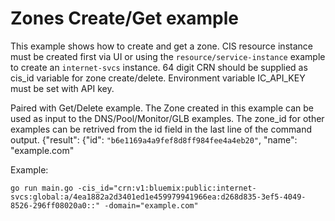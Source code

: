 # Zones Create/Get example

This example shows how to create and get a zone. CIS resource instance must be created first via UI or using the `resource/service-instance` example to create an `internet-svcs` instance. 64 digit CRN should be supplied as cis_id variable for zone create/delete. Environment variable IC_API_KEY must be set with API key. 

Paired with Get/Delete example. The Zone created in this example can be used as input to the DNS/Pool/Monitor/GLB examples. The zone_id for other examples can be retrived from the id field in the last line of the command output.
{"result": {"id": `"b6e1169a4a9fef8d8ff984fee4a4eb20"`, "name": "example.com"

Example: 

```
go run main.go -cis_id="crn:v1:bluemix:public:internet-svcs:global:a/4ea1882a2d3401ed1e459979941966ea:d268d835-3ef5-4049-8526-296ff08020a0::" -domain="example.com"
```